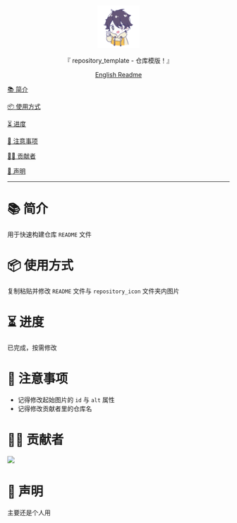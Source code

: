 <div align="center">
  <img id="repository_template" width="96" alt="repository_template" src="repository_icon/icon.svg">
  <p>『 repository_template - 仓库模版！』</p>
  <a href='README.md'>English Readme</a>
</div>

[📚 简介](#-简介)

[📦 使用方式](#-使用方式)

[⏳ 进度](#-进度)

[📌 注意事项](#-注意事项)

[🧑‍💻 贡献者](#-贡献者)

[🔦 声明](#-声明)

---

# 📚 简介

用于快速构建仓库 `README` 文件

# 📦 使用方式

复制粘贴并修改 `README` 文件与 `repository_icon` 文件夹内图片

# ⏳ 进度

已完成，按需修改

# 📌 注意事项

- 记得修改起始图片的 `id` 与 `alt` 属性
- 记得修改贡献者里的仓库名

# 🧑‍💻 贡献者

<a href="https://github.com/Cierra-Runis/repository_template/graphs/contributors">
  <img src="https://contrib.rocks/image?repo=Cierra-Runis/repository_template" />
</a>

# 🔦 声明

主要还是个人用
